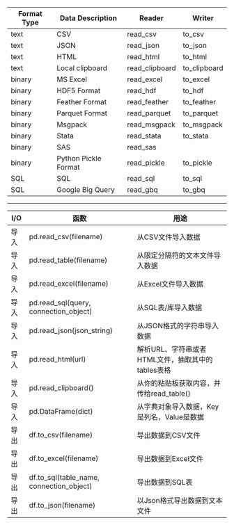 Format Type | Data Description | Reader | Writer
--- | --- | --- | ---
text | CSV | read_csv | to_csv
text | JSON | read_json | to_json
text | HTML | read_html | to_html
text | Local clipboard | read_clipboard | to_clipboard
binary | MS Excel | read_excel | to_excel
binary | HDF5 Format | read_hdf | to_hdf
binary | Feather Format | read_feather | to_feather
binary | Parquet Format | read_parquet | to_parquet
binary | Msgpack | read_msgpack | to_msgpack
binary | Stata | read_stata | to_stata
binary | SAS | read_sas | 
binary | Python Pickle Format | read_pickle | to_pickle
SQL | SQL | read_sql | to_sql
SQL | Google Big Query | read_gbq | to_gbq

---

I/O | 函数 | 用途
--- | --- | ---
导入 | pd.read_csv(filename) | 从CSV文件导入数据
导入 | pd.read_table(filename) | 从限定分隔符的文本文件导入数据
导入 | pd.read_excel(filename) | 从Excel文件导入数据
导入 | pd.read_sql(query, connection_object) | 从SQL表/库导入数据
导入 | pd.read_json(json_string) | 从JSON格式的字符串导入数据
导入 | pd.read_html(url) | 解析URL、字符串或者HTML文件，抽取其中的tables表格
导入 | pd.read_clipboard() | 从你的粘贴板获取内容，并传给read_table()
导入 | pd.DataFrame(dict) | 从字典对象导入数据，Key是列名，Value是数据
导出 | df.to_csv(filename) | 导出数据到CSV文件
导出 | df.to_excel(filename) | 导出数据到Excel文件
导出 | df.to_sql(table_name, connection_object) | 导出数据到SQL表
导出 | df.to_json(filename) | 以Json格式导出数据到文本文件
